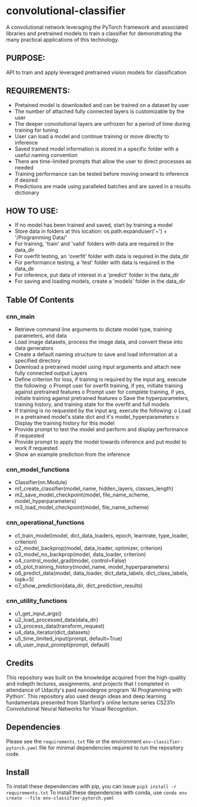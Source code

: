 # convolutional-classifier
A convolutional network leveraging the PyTorch framework and associated libraries and pretrained models to train a classifier for demonstrating the many practical applications of this technology.

## PURPOSE:
API to train and apply leveraged pretrained vision models for classification

## REQUIREMENTS:
- Pretained model is downloaded and can be trained on a dataset by user
- The number of attached fully connected layers is customizable by the user
- The deeper convolutional layers are unfrozen for a period of time during training for tuning
- User can load a model and continue training or move directly to inference
- Saved trained model information is stored in a specific folder with a useful naming convention
- There are time-limited prompts that allow the user to direct processes as needed
- Training performance can be tested before moving onward to inference if desired
- Predictions are made using paralleled batches and are saved in a results dictionary

## HOW TO USE:
- If no model has been trained and saved, start by training a model
- Store data in folders at this location: os.path.expanduser('~') + '/Programming Data/'
- For training, 'train' and 'valid' folders with data are required in the data_dir
- For overfit testing, an 'overfit' folder with data is required in the data_dir
- For performance testing, a 'test' folder with data is required in the data_dir
- For inference, put data of interest in a 'predict' folder in the data_dir
- For saving and loading models, create a 'models' folder in the data_dir

## Table Of Contents

### cnn_main
- Retrieve command line arguments to dictate model type, training parameters, and data
- Load image datasets, process the image data, and convert these into data generators
- Create a default naming structure to save and load information at a specified directory
- Download a pretrained model using input arguments and attach new fully connected output Layers
- Define criterion for loss, if training is required by the input arg, execute the following:
    o Prompt user for overfit training, if yes, initiate training against pretrained features
    o Prompt user for complete training, if yes, initiate training against pretrained features
    o Save the hyperparameters, training history, and training state for the overfit and full models
- If training is no requested by the input arg, execute the following:
    o Load in a pretrained model's state dict and it's model_hyperparameters
    o Display the training history for this model
- Provide prompt to test the model and perform and display performance if requested
- Provide prompt to apply the model towards inference and put model to work if requested
- Show an example prediction from the inference

### cnn_model_functions
- Classifier(nn.Module)
- m1_create_classifier(model_name, hidden_layers, classes_length)
- m2_save_model_checkpoint(model, file_name_scheme, model_hyperparameters)
- m3_load_model_checkpoint(model, file_name_scheme)

### cnn_operational_functions
- o1_train_model(model, dict_data_loaders, epoch, learnrate, type_loader, criterion)
- o2_model_backprop(model, data_loader, optimizer, criterion)
- o3_model_no_backprop(model, data_loader, criterion)
- o4_control_model_grad(model, control=False)
- o5_plot_training_history(model_name, model_hyperparameters)
- o6_predict_data(model, data_loader, dict_data_labels, dict_class_labels, topk=5)
- o7_show_prediction(data_dir, dict_prediction_results)

### cnn_utility_functions
- u1_get_input_args()
- u2_load_processed_data(data_dir)
- u3_process_data(transform_request)
- u4_data_iterator(dict_datasets)
- u5_time_limited_input(prompt, default=True)
- u6_user_input_prompt(prompt, default)

## Credits
This repository was built on the knowledge acquired from the high-quality and indepth lectures, assignments, and projects that I completed in attendance of Udacity's paid nanodegree program 'AI Programming with Python'. This repository also used design ideas and deep learning fundamentals presented from Stanford's online lecture series CS231n Convolutional Neural Networks for Visual Recognition.

## Dependencies
Please see the `requirements.txt` file or the environment `env-classifier-pytorch.yaml` file for minimal dependencies required to run the repository code.

## Install
To install these dependencies with pip, you can issue `pip3 install -r requirements.txt`
To install these dependencies with conda, use `conda env create --file env-classifier-pytorch.yaml`
